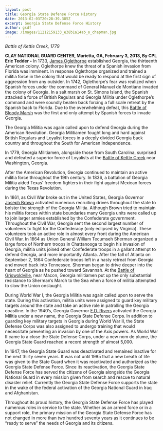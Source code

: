 ```yaml
---
layout: post
title: Georgia State Defense Force History
date: 2013-02-03T20:28:39.385Z
excerpt: Georgia State Defense Force History
author: gsdf
image: /images/11212159133_e38b1a14ab_o_chapman.jpg
---
```

*Battle of Kettle Creek, 1779*

**CLAY NATIONAL GUARD CENTER, Marietta, GA, February 3, 2013, By CPL Eric Tedder -** In 1733, <a title="James Oglethorpe" href="http://www.georgiaencyclopedia.org/articles/history-archaeology/james-oglethorpe-1696-1785" target="_blank">James Oglethorpe</a> established Georgia, the thirteenth American colony. Oglethorpe knew the threat of a Spanish invasion from Florida was imminent. In response Oglethorpe organized and trained a militia force in the colony that would be ready to respond at the first sign of aggression from any outsider. In 1742, Oglethorpe’s fear was realized when Spanish forces under the command of General Manuel de Montiano invaded the colony of Georgia. In a salt marsh on St. Simons Island, the Spanish attacked a force of British Regulars and Georgia Militia under Oglethorpe’s command and were soundly beaten back forcing a full scale retreat by the Spanish back to Florida. Due to the overwhelming defeat, this <a title="Battle of Bloody Marsh" href="http://www.nps.gov/fofr/learn/historyculture/battle.htm" target="_blank">Battle of Bloody Marsh</a> was the first and only attempt by Spanish forces to invade Georgia.

The Georgia Militia was again called upon to defend Georgia during the American Revolution. Georgia Militiamen fought long and hard against British Regulars and Loyalist forces in a deeply divided Georgia back country and throughout the South for American Independence.

In 1779, Georgia Militiamen, alongside those from South Carolina, surprised and defeated a superior force of Loyalists at the <a title="Battle of Kettle Creek" href="http://www.nps.gov/nr/feature/july/2011/Kettle_Creek_Battlefield.htm" target="_blank">Battle of Kettle Creek</a> near Washington, Georgia.

After the American Revolution, Georgia continued to maintain an active militia force throughout the 19th century. In 1836, a battalion of Georgia Militia aided Texas’ freedom fighters in their fight against Mexican forces during the Texas Revolution.

In 1861, as Civil War broke out in the United States, Georgia Governor <a title="Joseph Brown" href="http://bioguide.congress.gov/scripts/biodisplay.pl?index=B000936" target="_blank">Joseph Brown</a> activated numerous recruiting drives throughout the state to bolster the strength of the Georgia Militia. Although Brown tried to maintain his militia forces within state boundaries many Georgia units were called up to join larger armies established by the Confederate government. Throughout the Civil War, Georgia sent the second largest number of volunteers to fight for the Confederacy (only eclipsed by Virginia). These volunteers took an active role in almost every front during the American Civil War. In 1864 as Union General William Tecumseh Sherman organized a large force of Northern troops in Chattanooga to begin his invasion of Georgia, militia units joined other Confederate troops in a gallant attempt to defend Georgia, and more importantly Atlanta. After the fall of Atlanta on September 2, 1864 Confederate troops left in a hasty retreat from Georgia and moved back into Tennessee. Sherman began to drive deeper into the heart of Georgia as he pushed toward Savannah. At the <a title="Battle of Griswoldville" href="http://www.nps.gov/hps/abpp/battles/ga025.htm" target="_blank">Battle of Griswoldville</a>, near Macon, Georgia militiamen put up the only substantial resistance to Sherman’s March to the Sea when a force of militia attempted to slow the Union onslaught.

During World War I, the Georgia Militia was again called upon to serve the state. During this activation, militia units were assigned to guard key military targets around the state and take an active role in patrolling the Georgia coastline. In the 1940’s, Georgia Governor <a title="E. D. Rivers" href="http://www.georgiaencyclopedia.org/articles/government-politics/e-d-rivers-1895-1967" target="_blank">E.D. Rivers</a> activated the Georgia Militia under a new name, the Georgia State Defense Corps. In addition to guarding key military targets in Georgia during World War II, the State Defense Corps was also assigned to undergo training that would necessitate preventing an invasion by one of the Axis powers. As World War II came to a close the State Defense Corps, under a new nom de plume, the Georgia State Guard reached a record strength of almost 5,000.

In 1947, the Georgia State Guard was deactivated and remained inactive for the next thirty seven years. It was not until 1985 that a new breath of life was given to the State Guard when it was reactivated and authorized as the Georgia State Defense Force. Since its reactivation, the Georgia State Defense Force has served the citizens of Georgia alongside the Georgia National Guard in every mission given from search and rescue to natural disaster relief. Currently the Georgia State Defense Force supports the state in the wake of the federal activation of the Georgia National Guard in Iraq and Afghanistan.

Throughout its proud history, the Georgia State Defense Force has played numerous roles in service to the state. Whether as an armed force or in a support role, the primary mission of the Georgia State Defense Force has not changed in more than two hundred seventy years as it continues to be “ready to serve” the needs of Georgia and its citizens.